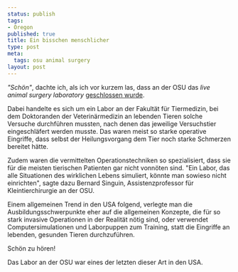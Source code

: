 ```yaml
--- 
status: publish
tags: 
- Oregon
published: true
title: Ein bisschen menschlicher
type: post
meta: 
  tags: osu animal surgery
layout: post
---
```

<em>"Schön"</em>, dachte ich, als ich vor kurzem las, dass an der OSU das <em>live animal surgery laboratory</em> <a href="http://barometer.orst.edu/vnews/display.v/ART/2006/02/06/43e6fafe866b3?in_archive=1">geschlossen wurde</a>.

Dabei handelte es sich um ein Labor an der Fakultät für Tiermedizin, bei dem Doktoranden der Veterinärmedizin an lebenden Tieren solche Versuche durchführen mussten, nach denen das jeweilige Versuchstier eingeschläfert werden musste. Das waren meist so starke operative Eingriffe, dass selbst der Heilungsvorgang dem Tier noch starke Schmerzen bereitet hätte.

Zudem waren die vermittelten Operationstechniken so spezialisiert, dass sie für die meisten tierischen Patienten gar nicht vonnöten sind. "Ein Labor, das alle Situationen des wirklichen Lebens simuliert, könnte man sowieso nicht einrichten", sagte dazu Bernard Singuin, Assistenzprofessor für Kleintierchirurgie an der OSU.

Einem allgemeinen Trend in den USA folgend, verlegte man die Ausbildungsschwerpunkte eher auf die allgemeinen Konzepte, die für so stark invasive Operationen in der Realität nötig sind, oder verwendet Computersimulationen und Laborpuppen zum Training, statt die Eingriffe an lebenden, gesunden Tieren durchzuführen.

Schön zu hören!

Das Labor an der OSU war eines der letzten dieser Art in den USA.
